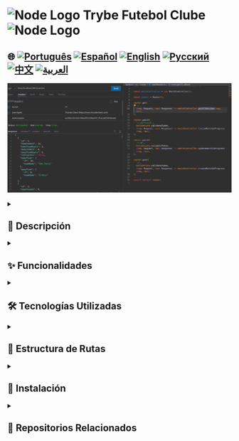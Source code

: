 # <img src="https://cdn-icons-png.flaticon.com/128/5968/5968322.png" alt="Node Logo" width="52" height="30" /> Trybe Futebol Clube <img src="https://cdn-icons-png.flaticon.com/128/5968/5968322.png" alt="Node Logo" width="52" height="30" />

## 🌐 [![Português](https://img.shields.io/badge/Português-green)](https://github.com/SamuelRocha91/trybeFutebolClube/blob/main/README.md) [![Español](https://img.shields.io/badge/Español-yellow)](https://github.com/SamuelRocha91/trybeFutebolClube/blob/main/README_es.md) [![English](https://img.shields.io/badge/English-blue)](https://github.com/SamuelRocha91/trybeFutebolClube/blob/main/README_en.md) [![Русский](https://img.shields.io/badge/Русский-lightgrey)](https://github.com/SamuelRocha91/trybeFutebolClube/blob/main/README_ru.md) [![中文](https://img.shields.io/badge/中文-red)](https://github.com/SamuelRocha91/trybeFutebolClube/blob/main/README_ch.md) [![العربية](https://img.shields.io/badge/العربية-orange)](https://github.com/SamuelRocha91/trybeFutebolClube/blob/main/README_ar.md)

![Vista previa de la aplicación](./capturaEnpoint.png)

<details>
  <summary><h2>📄 Descripción</h2></summary>

  **Trybe Futebol Clube** es una aplicación de gestión de partidos de fútbol desarrollada como parte del módulo de Backend del curso de Desarrollo Web de Trybe. Este proyecto permite a los usuarios gestionar partidos, equipos y líderes de forma simple y eficiente, utilizando un backend robusto y dockerizado.

</details>

<details>
  <summary><h2>✨ Funcionalidades</h2></summary>

  - **Gestión de Partidos**: Creación, actualización y finalización de partidos en curso.
  - **Gestión de Equipos**: Registro y manipulación de información sobre equipos de fútbol.
  - **Sistema de Login**: Autenticación de usuarios para garantizar la seguridad y la integridad de los datos.
  - **Clasificación**: Obtención de información sobre la clasificación de los equipos en un formato fácil de entender.

</details>

<details>
  <summary><h2>🛠️ Tecnologías Utilizadas</h2></summary>

  - **Node.js**: Entorno de ejecución para JavaScript en el lado del servidor.
  - **Express**: Framework para construir APIs RESTful.
  - **Sequelize**: ORM (Object-Relational Mapping) para manipulación de bases de datos.
  - **Docker**: Para la contenedorización de la aplicación, facilitando la configuración y la gestión de dependencias.
  - **TypeScript**: Para tipado estático, aumentando la calidad y el mantenimiento del código.

</details>

<details>
  <summary><h2>📑 Estructura de Rutas</h2></summary>

  La API tiene las siguientes rutas:

  - **Equipos**
    - `GET /teams`: Recupera todos los equipos.
    - `POST /teams`: Crea un nuevo equipo.

  - **Login**
    - `POST /login`: Realiza la autenticación del usuario.

  - **Partidos**
    - `GET /matches`: Recupera todos los partidos.
    - `POST /matches`: Crea un nuevo partido.
    - `PATCH /matches/:id`: Actualiza un partido en curso.
    - `PATCH /matches/:id/finish`: Finaliza un partido en curso.

  - **Clasificación**
    - `GET /leaderboard`: Recupera la clasificación de los equipos.

</details>

<details>
  <summary><h2>🚀 Instalación</h2></summary>

  1. Clona el repositorio:

     ```bash
     git clone git@github.com:SamuelRocha91/trybeFutebolClube.git
     cd trybe-futebol-clube
     ```

  2. Instala las dependencias:

     ```bash
     npm install
     ```

  3. Configura Docker:

     - Asegúrate de que Docker esté instalado y en funcionamiento en tu máquina.
     - Puedes usar `docker-compose` para inicializar los servicios necesarios.

  4. Para ejecutar la aplicación, usa el comando:

     ```bash
     cd app
     docker-compose up --build
     ```

     La aplicación se iniciará en el puerto especificado por la variable de entorno `APP_PORT`, con un valor predeterminado de 3001.

</details>

<details>
  <summary><h2>🔗 Repositorios Relacionados</h2></summary>

  - 🗡️ [Trybe Smith](https://github.com/SamuelRocha91/TrybeSmith/blob/main/README_es.md)
  - 🪧 [Blogs Api](https://github.com/SamuelRocha91/BlogsApi/blob/main/README_es.md)
  - 🐉 [Trybers and Dragons](https://github.com/SamuelRocha91/trybeAndDragons/blob/main/README_es.md)

</details>
